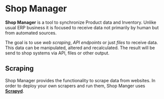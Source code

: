 # Shop Manager

**Shop Manager** is a tool to synchronize Product data and Inventory. Unlike usual ERP business it is focused to receive data not primarily by human but from automated sources.

The goal is to use *web scraping*, *API endpoints* or just *files* to receive data. This data can be manipulated, altered and recalculated. The result will be send to shop systems via API, files or other output.

## Scraping

Shop Manager provides the functionality to scrape data from websites. In order to deploy your own scrapers and run them, Shop Manger uses [**Scrapyd**](https://github.com/scrapy/scrapyd).